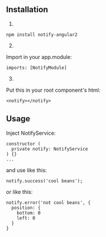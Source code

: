## Installation

1)
```
npm install notify-angular2
```

2)
Import in your app.module:
```
imports: [NotifyModule]
```

3)
Put this in your root component's html:

```
<notify></notify>
```


## Usage

Inject NotifyService:

```
constructor (
  private notify: NotifyService
) {}
...
```

and use like this:

```
notify.success('cool beans');
```

or like this:
```
notify.error('not cool beans', {
  position: {
    bottom: 0
    left: 0
  }
}
```
